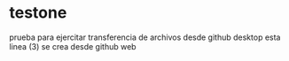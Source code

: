 # testone
prueba para ejercitar transferencia de archivos desde github desktop
esta linea (3) se crea desde github web
